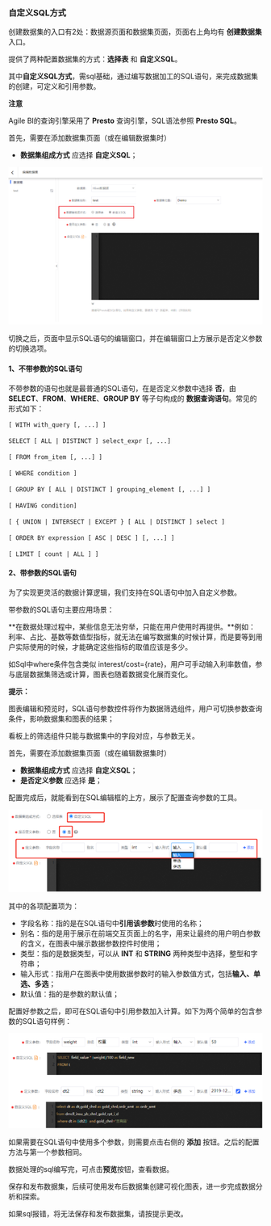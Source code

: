 ### 自定义SQL方式

创建数据集的入口有2处：数据源页面和数据集页面，页面右上角均有 **创建数据集** 入口。

提供了两种配置数据集的方式：**选择表** 和 **自定义SQL**。

其中**自定义SQL方式**，需sql基础，通过编写数据加工的SQL语句，来完成数据集的创建，可定义和引用参数。

 **注意**

Agile BI的查询引擎采用了 **Presto** 查询引擎，SQL语法参照 **Presto SQL**。

首先，需要在添加数据集页面（或在编辑数据集时）

- **数据集组成方式** 应选择 **自定义SQL**；

![img](../../../../../image/IoT/IoT-Data-Analysis-Service/Custom-SQL-select.png)

切换之后，页面中显示SQL语句的编辑窗口，并在编辑窗口上方展示是否定义参数的切换选项。

 

#### 1、不带参数的SQL语句

不带参数的语句也就是最普通的SQL语句，在是否定义参数中选择 **否**，由 **SELECT**、**FROM**、**WHERE**、**GROUP BY** 等子句构成的 **数据查询语句**。常见的形式如下：

 

```
[ WITH with_query [, ...] ]

SELECT [ ALL | DISTINCT ] select_expr [, ...]

[ FROM from_item [, ...] ]

[ WHERE condition ]

[ GROUP BY [ ALL | DISTINCT ] grouping_element [, ...] ]

[ HAVING condition]

[ { UNION | INTERSECT | EXCEPT } [ ALL | DISTINCT ] select ]

[ ORDER BY expression [ ASC | DESC ] [, ...] ]

[ LIMIT [ count | ALL ] ]
```



 

#### 2、带参数的SQL语句

为了实现更灵活的数据计算逻辑，我们支持在SQL语句中加入自定义参数。

带参数的SQL语句主要应用场景：

**在数据处理过程中，某些信息无法穷举，只能在用户使用时再提供。**例如：利率、占比、基数等数值型指标，就无法在编写数据集的时候计算，而是要等到用户实际使用的时候，才能确定这些指标的取值应该是多少。

如Sql中where条件包含类似 interest/cost={rate}，用户可手动输入利率数值，参与底层数据集筛选或计算，图表也随着数据变化展而变化。

 **提示：**

图表编辑和预览时，SQL语句参数控件将作为数据筛选组件，用户可切换参数查询条件，影响数据集和图表的结果；

看板上的筛选组件只能与数据集中的字段对应，与参数无关。

首先，需要在添加数据集页面（或在编辑数据集时）

- **数据集组成方式** 应选择 **自定义SQL**；
- **是否定义参数** 应选择 **是**；

配置完成后，就能看到在SQL编辑框的上方，展示了配置查询参数的工具。

![img](../../../../../image/IoT/IoT-Data-Analysis-Service/Custom-SQL-parameter.png)

其中的各项配置项为：

- 字段名称：指的是在SQL语句中**引用该参数**时使用的名称；
- 别名：指的是用于展示在前端交互页面上的名字，用来让最终的用户明白参数的含义，在图表中展示数据参数控件时使用；
- 类型：指的是数据类型，可以从 **INT** 和 **STRING** 两种类型中选择，整型和字符串；
- 输入形式：指用户在图表中使用数据参数时的输入参数值方式，包括**输入、单选、多选**；
- 默认值：指的是参数的默认值；

配置好参数之后，即可在SQL语句中引用参数加入计算。如下为两个简单的包含参数的SQL语句样例：

![img](../../../../../image/IoT/IoT-Data-Analysis-Service/Custom-SQL-example.png)

如果需要在SQL语句中使用多个参数，则需要点击右侧的 **添加** 按钮。之后的配置方法与第一个参数相同。

数据处理的sql编写完，可点击**预览**按钮，查看数据。

保存和发布数据集，后续可使用发布后数据集创建可视化图表，进一步完成数据分析和探索。

如果sql报错，将无法保存和发布数据集，请按提示更改。